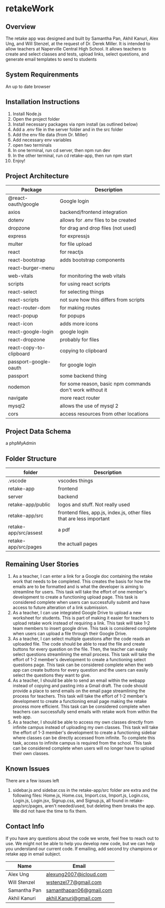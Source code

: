 # retakeWork
## Overview
The retake app was designed and built by Samantha Pan, Akhil Kanuri, Alex Ung, and Will Stenzel, at the request of Dr. Derek Miller. It is intended to allow teachers at Naperville Central High School. It allows teachers to create and select classes and tests, upload links, select questions, and generate email templates to send to students

## System Requirenments
An up to date browser

## Installation Instructions
1. Install Node.js
2. Open the project folder
3. Install necessary packages via npm install (as outlined below)
3. Add a .env file in the server folder and in the src folder
4. Add the env file data (from Dr. Miller)
5. Add necessary env variables
6. open two terminals
7. In one terminal, run cd server, then npm run dev
8. In the other terminal, run cd retake-app, then run npm start
9. Enjoy!

## Project Architecture
| Package | Description |
| ----------- | ----------- |
| @react-oauth/google | Google login |
| axios | backend/frontend integration |
| dotenv | allows for .env files to be created |
| dropzone | for drag and drop files (not used) |
| express | for expressjs |
| multer | for file upload |
| react | for reactjs |
| react-bootstrap | adds bootstrap components |
| react-burger-menu ||
| web-vitals | for monitoring the web vitals |
| scripts | for using react scripts |
| react-select | for selecting things |
| react-scripts | not sure how this differs from scripts |
| react-router-dom | for making routes |
| react-popup | for popups |
| react-icon | adds more icons |
| react-google-login | google login |
| react-dropzone | probably for files |
| react-copy-to-clipboard | copying to clipboard |
| passport-google-oauth | for google login |
| passport | some backend thing |
| nodemon | for some reason, basic npm commands don't work without it |
| navigate | more react router |
| mysql2 | allows the use of mysql 2 |
| cors | access resources from other locations |

## Project Data Schema
a phpMyAdmin

## Folder Structure
| folder | Description |
| ----------- | ----------- |
| .vscode | vscodes things |
| retake-app | frontend |
| server | backend |
|retake-app/public | logos and stuff. Not really used |
| retake-app/src | frontend files, app.js, index.js, other files that are less important|
| retake-app/src/assest | a pdf |
| retake-app/src/pages | the actuall pages |

## Remaining User Stories
1. As a teacher, I can enter a link for a Google doc containing the retake work that needs to be completed. This creates the basis for how the emails are to be formatted and is what the developer is aiming to streamline for users. This task will take the effort of one member's development to create a functioning upload page. This task is considered complete when users can successfully submit and have access to future alteration of a link submission.
2. As a teacher, I can use integrated Google Drive to upload a new worksheet for students. This is part of making it easier for teachers to upload retake work instead of requiring a link. This task will take 1-2 team members to insert google drive. This task is considered complete when users can upload a file through their Google Drive.
3. As a teacher, I can select multiple questions after the code reads an uploaded file. The code should be able to read the file and create buttons for every question on the file. Then, the teacher can easily select questions streamlining the email process. This task will take the effort of 1-2 member's development to create a functioning select questions page. This task can be considered complete when the web app can create buttons for every question and the users can easily select the questions they want to give.
4. As a teacher, I should be able to send an email within the webapp instead of copying and pasting into a Gmail draft. The code should provide a place to send emails on the email page streamlining the process for teachers. This task will take the effort of 1-2 member's development to create a functioning email page making the retake process more efficient. This task can be considered complete when teachers can successfully send emails with retake work from within the web app.
5. As a teacher, I should be able to access my own classes directly from infinite campus instead of uploading my own classes. This task will take the effort of 1-3 member's development to create a functioning sidebar where classes can be directly accessed from infinite. To complete this task, access to infinite campus is required from the school. This task can be considered complete when users will no longer have to upload their own classes.

## Known Issues
There are a few issues left
1. sidebar.js and sidebar.css in the retake-app/src folder are extra and the following files: Home.js, Home.css, Import.css, Import.js, Login.css, Login.js, Login.jsx, Signup.css, and Signup.js, all found in retake-app/src/pages, aren't needed/used, but deleting them breaks the app. We did not have the time to fix them.

## Contact Info
If you have any questions about the code we wrote, feel free to reach out to use. We might not be able to help you develop new code, but we can help you understand our current code. If emailing, add second try champions or retake app in email subject.

| Name | Email |
| ----------- | ----------- |
| Alex Ung | alexung2007@icloud.com |
| Will Stenzel | wstenzel77@gmail.com |
| Samantha Pan | samanthapan06@gmail.com |
| Akhil Kanuri | akhil.Kanuri@gmail.com |

